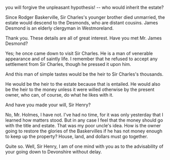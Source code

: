 you will forgive the unpleasant hypothesis! -- who would inherit the
estate?

Since Rodger Baskerville, Sir Charles's younger brother died
unmarried, the estate would descend to the Desmonds, who are distant
cousins. James Desmond is an elderly clergyman in Westmoreland.

Thank you. These details are all of great interest. Have you met Mr.
James Desmond?

Yes; he once came down to visit Sir Charles. He is a man of venerable
appearance and of saintly life. I remember that he refused to accept any
settlement from Sir Charles, though he pressed it upon him.

And this man of simple tastes would be the heir to Sir Charles's
thousands.

He would be the heir to the estate because that is entailed. He would
also be the heir to the money unless it were willed otherwise by the
present owner, who can, of course, do what he likes with it.

And have you made your will, Sir Henry?

No, Mr. Holmes, I have not. I've had no time, for it was only
yesterday that I learned how matters stood. But in any case I feel that
the money should go with the title and estate. That was my poor uncle's
idea. How is the owner going to restore the glories of the Baskervilles
if he has not money enough to keep up the property? House, land, and
dollars must go together.

Quite so. Well, Sir Henry, I am of one mind with you as to the
advisability of your going down to Devonshire without delay.
